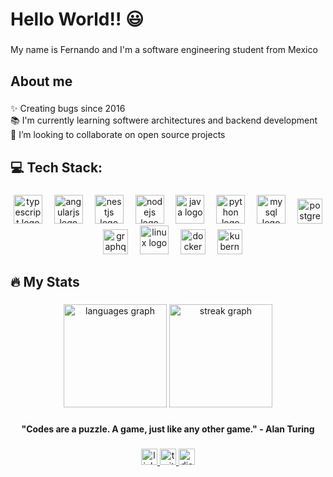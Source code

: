 <h1 align="left">Hello World!! 😃 </h1>

###

<p align="left">My name is Fernando and I'm a software engineering student from Mexico </p>

###

<h2 align="left">About me</h2>

###

<p align="left">✨ Creating bugs since 2016<br>📚 I'm currently learning softwere architectures and backend development<br>🎯 I’m looking to collaborate on open source projects</p>

###

<h2 align="left">💻 Tech Stack:</h2>

###

<div align="center">
  <img src="https://cdn.jsdelivr.net/gh/devicons/devicon/icons/typescript/typescript-original.svg" height="46" alt="typescript logo"  />
  <img width="11" />
  <img src="https://cdn.simpleicons.org/angular/DD0031" height="46" alt="angularjs logo"  />
  <img width="11" />
  <img src="https://cdn.jsdelivr.net/gh/devicons/devicon/icons/nestjs/nestjs-plain.svg" height="46" alt="nestjs logo"  />
  <img width="11" />
  <img src="https://cdn.jsdelivr.net/gh/devicons/devicon/icons/nodejs/nodejs-original.svg" height="46" alt="nodejs logo"  />
  <img width="11" />
  <img src="https://cdn.jsdelivr.net/gh/devicons/devicon/icons/java/java-original.svg" height="46" alt="java logo"  />
  <img width="11" />
  <img src="https://cdn.jsdelivr.net/gh/devicons/devicon/icons/python/python-original.svg" height="46" alt="python logo"  />
  <img width="11" />
  <img src="https://cdn.jsdelivr.net/gh/devicons/devicon/icons/mysql/mysql-original.svg" height="46" alt="mysql logo"  />
  <img width="11" />
  <img src="https://cdn.jsdelivr.net/gh/devicons/devicon/icons/postgresql/postgresql-original.svg" height="40" alt="postgresql logo"  /> 
  <img width="11" />
  <img src="https://cdn.simpleicons.org/graphql" height="40" alt="graphql logo"  /> 
  <img width="11" />
  <img src="https://cdn.jsdelivr.net/gh/devicons/devicon/icons/linux/linux-original.svg" height="46" alt="linux logo"  />
  <img width="11" />
  <img src="https://cdn.simpleicons.org/docker/2496ED" height="40" alt="docker logo"  />
  <img width="11" />
  <img src="https://cdn.simpleicons.org/kubernetes/2496ED" height="40" alt="kubernetes logo"  />
</div>

###

<h2 align="left">🔥 My Stats </h2>

###

<div align="center">
  <img src="https://github-readme-stats.vercel.app/api/top-langs?username=n4ndomx&locale=en&hide_title=true&layout=compact&card_width=320&langs_count=7&theme=github_dark&hide_border=true&order=2" height="165" alt="languages graph"  />
  <img src="https://streak-stats.demolab.com?user=n4ndomx&locale=en&mode=weekly&theme=github_dark&hide_border=true&order=3" height="165" alt="streak graph"  />
</div>


###
###

<p align="center"> <strong> "Codes are a puzzle. A game, just like any other game." - Alan Turing </strong> </p>

###

<div align="center">
  <a href="https://www.linkedin.com/in/floresramirezcristianf/" target="_blank">
    <img src="https://img.shields.io/static/v1?message=LinkedIn&logo=linkedin&label=&color=0077B5&logoColor=white&labelColor=&style=for-the-badge" height="26" alt="linkedin logo"  />
  </a>
  <a href="https://twitter.com/n4ndomx" target="_blank">
    <img src="https://img.shields.io/static/v1?message=Twitter&logo=twitter&label=&color=1DA1F2&logoColor=white&labelColor=&style=for-the-badge" height="26" alt="twitter logo"  />
  </a>
  <a href="n4ndorz" target="_blank">
    <img src="https://img.shields.io/static/v1?message=n4ndorz&logo=discord&label=&color=7289DA&logoColor=white&labelColor=&style=for-the-badge" height="26" alt="discord logo"  />
  </a>
</div>

###
